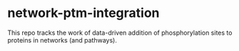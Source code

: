 # network-ptm-integration
This repo tracks the work of data-driven addition of phosphorylation sites to proteins in networks (and pathways).
